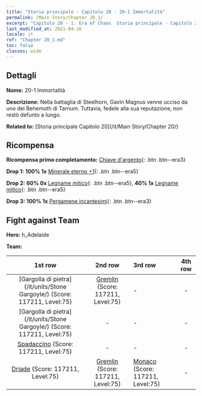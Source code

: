 ```yaml
---
title: "Storia principale - Capitolo 20 - 20-1 Immortalità"
permalink: /Main Story/Chapter 20_1/
excerpt: "Capitolo 20 - 1. Era of Chaos  Storia principale - Capitolo 20_1. 20-1 Immortalità"
last_modified_at: 2021-04-16
locale: it
ref: "Chapter 20_1.md"
toc: false
classes: wide
---
```


## Dettagli

 **Nome:** 20-1 Immortalità

 **Descrizione:** Nella battaglia di Steelhorn, Gavin Magnus venne ucciso da uno dei Behemoth di Tarnum. Tuttavia, fedele alla sua reputazione, non restò defunto a lungo.

 **Related to:** [Storia principale Capitolo 20](/it/Main Story/Chapter 20/)

## Ricompensa

 **Ricompensa primo completamento:** [Chiave d'argento](/it/Items/con_693/){: .btn .btn--era3}

 **Drop 1:** **100% 1x** [Minerale eterno +1](/it/Items/mat_68/){: .btn .btn--era5}

 **Drop 2:** **60% 0x** [Legname mitico](/it/Items/mat_62/){: .btn .btn--era5}, **40% 1x** [Legname mitico](/it/Items/mat_62/){: .btn .btn--era5}

 **Drop 3:** **100% 1x** [Pergamene incantesimi](/it/Items/con_694/){: .btn .btn--era3}


## Fight against Team
 **Hero:** h_Adelaide

 **Team:**


  | 1st row | 2nd row | 3rd row | 4th row |
  |:----:|:----:|:----|:----:|
  | [Gargolla di pietra](/it/units/Stone Gargoyle/) (Score: 117211, Level:75)  | [Gremlin](/it/units/Gremlin/) (Score: 117211, Level:75)  | - | - |
  | [Gargolla di pietra](/it/units/Stone Gargoyle/) (Score: 117211, Level:75)  | - | - | - |
  | [Spadaccino](/it/units/Swordsman/) (Score: 117211, Level:75)  | - | - | - |
  | [Driade](/it/units/Sprite/) (Score: 117211, Level:75)  | [Gremlin](/it/units/Gremlin/) (Score: 117211, Level:75)  | [Monaco](/it/units/Monk/) (Score: 117211, Level:75)  | - |


